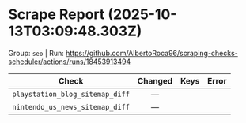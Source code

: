 # Scrape Report (2025-10-13T03:09:48.303Z)

Group: `seo`  |  Run: https://github.com/AlbertoRoca96/scraping-checks-scheduler/actions/runs/18453913494

| Check | Changed | Keys | Error |
|---|:---:|:--|:--|
| `playstation_blog_sitemap_diff` | — |  |  |
| `nintendo_us_news_sitemap_diff` | — |  |  |

